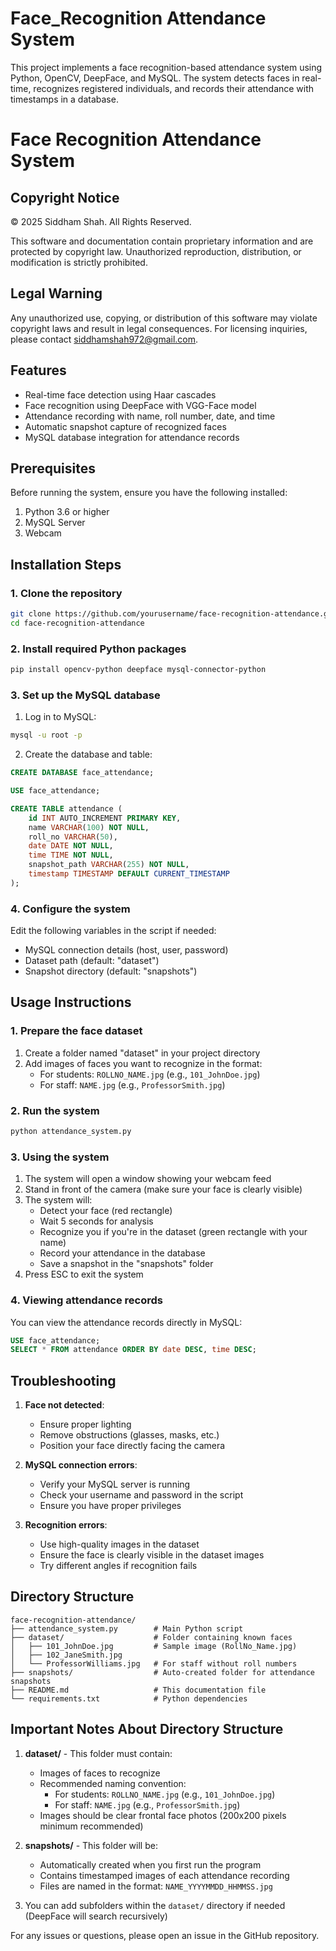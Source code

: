 # Face_Recognition Attendance System

This project implements a face recognition-based attendance system using Python, OpenCV, DeepFace, and MySQL. The system detects faces in real-time, recognizes registered individuals, and records their attendance with timestamps in a database.

# Face Recognition Attendance System

## Copyright Notice
© 2025 Siddham Shah. All Rights Reserved.

This software and documentation contain proprietary information and are protected by copyright law. Unauthorized reproduction, distribution, or modification is strictly prohibited.

## Legal Warning
Any unauthorized use, copying, or distribution of this software may violate copyright laws and result in legal consequences. For licensing inquiries, please contact siddhamshah972@gmail.com.

## Features

- Real-time face detection using Haar cascades
- Face recognition using DeepFace with VGG-Face model
- Attendance recording with name, roll number, date, and time
- Automatic snapshot capture of recognized faces
- MySQL database integration for attendance records

## Prerequisites

Before running the system, ensure you have the following installed:

1. Python 3.6 or higher
2. MySQL Server
3. Webcam

## Installation Steps

### 1. Clone the repository

```bash
git clone https://github.com/yourusername/face-recognition-attendance.git
cd face-recognition-attendance
```

### 2. Install required Python packages

```bash
pip install opencv-python deepface mysql-connector-python
```

### 3. Set up the MySQL database

1. Log in to MySQL:
```bash
mysql -u root -p
```

2. Create the database and table:
```sql
CREATE DATABASE face_attendance;

USE face_attendance;

CREATE TABLE attendance (
    id INT AUTO_INCREMENT PRIMARY KEY,
    name VARCHAR(100) NOT NULL,
    roll_no VARCHAR(50),
    date DATE NOT NULL,
    time TIME NOT NULL,
    snapshot_path VARCHAR(255) NOT NULL,
    timestamp TIMESTAMP DEFAULT CURRENT_TIMESTAMP
);
```

### 4. Configure the system

Edit the following variables in the script if needed:
- MySQL connection details (host, user, password)
- Dataset path (default: "dataset")
- Snapshot directory (default: "snapshots")

## Usage Instructions

### 1. Prepare the face dataset

1. Create a folder named "dataset" in your project directory
2. Add images of faces you want to recognize in the format:
   - For students: `ROLLNO_NAME.jpg` (e.g., `101_JohnDoe.jpg`)
   - For staff: `NAME.jpg` (e.g., `ProfessorSmith.jpg`)

### 2. Run the system

```bash
python attendance_system.py
```

### 3. Using the system

1. The system will open a window showing your webcam feed
2. Stand in front of the camera (make sure your face is clearly visible)
3. The system will:
   - Detect your face (red rectangle)
   - Wait 5 seconds for analysis
   - Recognize you if you're in the dataset (green rectangle with your name)
   - Record your attendance in the database
   - Save a snapshot in the "snapshots" folder
4. Press ESC to exit the system

### 4. Viewing attendance records

You can view the attendance records directly in MySQL:

```sql
USE face_attendance;
SELECT * FROM attendance ORDER BY date DESC, time DESC;
```

## Troubleshooting

1. **Face not detected**:
   - Ensure proper lighting
   - Remove obstructions (glasses, masks, etc.)
   - Position your face directly facing the camera

2. **MySQL connection errors**:
   - Verify your MySQL server is running
   - Check your username and password in the script
   - Ensure you have proper privileges

3. **Recognition errors**:
   - Use high-quality images in the dataset
   - Ensure the face is clearly visible in the dataset images
   - Try different angles if recognition fails


## Directory Structure

```
face-recognition-attendance/
├── attendance_system.py        # Main Python script
├── dataset/                    # Folder containing known faces
│   ├── 101_JohnDoe.jpg         # Sample image (RollNo_Name.jpg)
│   ├── 102_JaneSmith.jpg
│   └── ProfessorWilliams.jpg   # For staff without roll numbers
├── snapshots/                  # Auto-created folder for attendance snapshots
├── README.md                   # This documentation file
└── requirements.txt            # Python dependencies 
```


## Important Notes About Directory Structure

1. **dataset/** - This folder must contain:
   - Images of faces to recognize
   - Recommended naming convention:
     - For students: `ROLLNO_NAME.jpg` (e.g., `101_JohnDoe.jpg`)
     - For staff: `NAME.jpg` (e.g., `ProfessorSmith.jpg`)
   - Images should be clear frontal face photos (200x200 pixels minimum recommended)

2. **snapshots/** - This folder will be:
   - Automatically created when you first run the program
   - Contains timestamped images of each attendance recording
   - Files are named in the format: `NAME_YYYYMMDD_HHMMSS.jpg`

3. You can add subfolders within the `dataset/` directory if needed (DeepFace will search recursively)

For any issues or questions, please open an issue in the GitHub repository.

